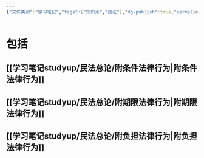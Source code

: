 ```yaml
---
{"文件类别":"学习笔记","tags":["知识点","民法"],"dg-publish":true,"permalink":"/学习笔记studyup/民法总论/法律行为的附款/","dgPassFrontmatter":true,"created":"2024-07-19T08:33:20.588+08:00","updated":"2024-10-28T11:35:51.922+08:00"}
---
```


# 包括
## [[学习笔记studyup/民法总论/附条件法律行为\|附条件法律行为]]
## [[学习笔记studyup/民法总论/附期限法律行为\|附期限法律行为]]
## [[学习笔记studyup/民法总论/附负担法律行为\|附负担法律行为]]